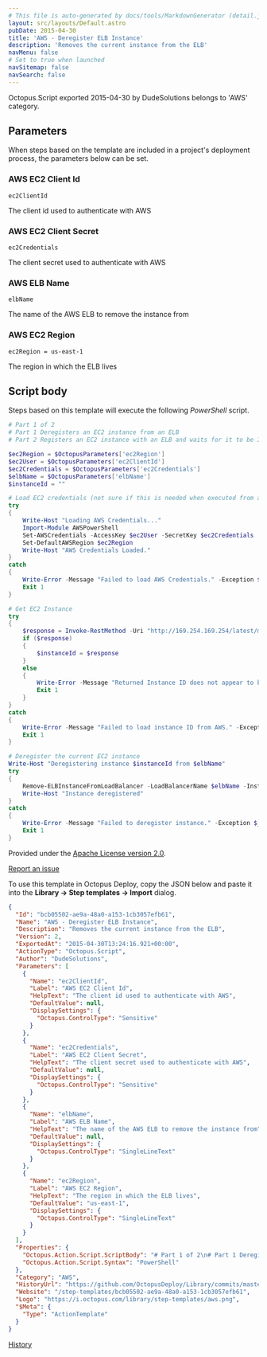 ```yaml
---
# This file is auto-generated by docs/tools/MarkdownGenerator (detail.js)
layout: src/layouts/Default.astro
pubDate: 2015-04-30
title: 'AWS - Deregister ELB Instance'
description: 'Removes the current instance from the ELB'
navMenu: false
# Set to true when launched
navSitemap: false
navSearch: false
---
```


Octopus.Script exported 2015-04-30 by DudeSolutions belongs to 'AWS' category.

## Parameters

When steps based on the template are included in a project's deployment process, the parameters below can be set.


<div class="param">

### AWS EC2 Client Id

`ec2ClientId`

The client id used to authenticate with AWS

</div>
        
<div class="param">

### AWS EC2 Client Secret

`ec2Credentials`

The client secret used to authenticate with AWS

</div>
        
<div class="param">

### AWS ELB Name

`elbName`

The name of the AWS ELB to remove the instance from

</div>
        
<div class="param">

### AWS EC2 Region

`ec2Region = us-east-1`

The region in which the ELB lives

</div>
        

## Script body

Steps based on this template will execute the following *PowerShell* script.

```powershell
# Part 1 of 2
# Part 1 Deregisters an EC2 instance from an ELB
# Part 2 Registers an EC2 instance with an ELB and waits for it to be InService

$ec2Region = $OctopusParameters['ec2Region']
$ec2User = $OctopusParameters['ec2ClientId']
$ec2Credentials = $OctopusParameters['ec2Credentials']
$elbName = $OctopusParameters['elbName']
$instanceId = ""

# Load EC2 credentials (not sure if this is needed when executed from an EC2 box)
try
{
	Write-Host "Loading AWS Credentials..."
	Import-Module AWSPowerShell
	Set-AWSCredentials -AccessKey $ec2User -SecretKey $ec2Credentials
	Set-DefaultAWSRegion $ec2Region
	Write-Host "AWS Credentials Loaded."
}
catch
{
	Write-Error -Message "Failed to load AWS Credentials." -Exception $_.Exception
	Exit 1
}

# Get EC2 Instance
try
{
	$response = Invoke-RestMethod -Uri "http://169.254.169.254/latest/meta-data/instance-id" -Method Get
	if ($response)
	{
		$instanceId = $response
	}
	else
	{
		Write-Error -Message "Returned Instance ID does not appear to be valid"
		Exit 1
	}
}
catch
{
	Write-Error -Message "Failed to load instance ID from AWS." -Exception $_.Exception
	Exit 1
}

# Deregister the current EC2 instance
Write-Host "Deregistering instance $instanceId from $elbName"
try
{
	Remove-ELBInstanceFromLoadBalancer -LoadBalancerName $elbName -Instance $instanceId -Force
	Write-Host "Instance deregistered"
}
catch
{
	Write-Error -Message "Failed to deregister instance." -Exception $_.Exception
	Exit 1
}
```

Provided under the [Apache License version 2.0](https://github.com/OctopusDeploy/Library/blob/master/LICENSE.txt).

[Report an issue](https://github.com/OctopusDeploy/Library/issues/new?assignees=&labels=&projects=&template=bug-report.yml&title=Issue%20with%20AWS%20-%20Deregister%20ELB%20Instance&step-template=AWS%20-%20Deregister%20ELB%20Instance)

<div class="get-json">

To use this template in Octopus Deploy, copy the JSON below and paste it into the **Library → Step templates → Import** dialog.

```json
{
  "Id": "bcb05502-ae9a-48a0-a153-1cb3057efb61",
  "Name": "AWS - Deregister ELB Instance",
  "Description": "Removes the current instance from the ELB",
  "Version": 2,
  "ExportedAt": "2015-04-30T13:24:16.921+00:00",
  "ActionType": "Octopus.Script",
  "Author": "DudeSolutions",
  "Parameters": [
    {
      "Name": "ec2ClientId",
      "Label": "AWS EC2 Client Id",
      "HelpText": "The client id used to authenticate with AWS",
      "DefaultValue": null,
      "DisplaySettings": {
        "Octopus.ControlType": "Sensitive"
      }
    },
    {
      "Name": "ec2Credentials",
      "Label": "AWS EC2 Client Secret",
      "HelpText": "The client secret used to authenticate with AWS",
      "DefaultValue": null,
      "DisplaySettings": {
        "Octopus.ControlType": "Sensitive"
      }
    },
    {
      "Name": "elbName",
      "Label": "AWS ELB Name",
      "HelpText": "The name of the AWS ELB to remove the instance from",
      "DefaultValue": null,
      "DisplaySettings": {
        "Octopus.ControlType": "SingleLineText"
      }
    },
    {
      "Name": "ec2Region",
      "Label": "AWS EC2 Region",
      "HelpText": "The region in which the ELB lives",
      "DefaultValue": "us-east-1",
      "DisplaySettings": {
        "Octopus.ControlType": "SingleLineText"
      }
    }
  ],
  "Properties": {
    "Octopus.Action.Script.ScriptBody": "# Part 1 of 2\n# Part 1 Deregisters an EC2 instance from an ELB\n# Part 2 Registers an EC2 instance with an ELB and waits for it to be InService\n\n$ec2Region = $OctopusParameters['ec2Region']\n$ec2User = $OctopusParameters['ec2ClientId']\n$ec2Credentials = $OctopusParameters['ec2Credentials']\n$elbName = $OctopusParameters['elbName']\n$instanceId = \"\"\n\n# Load EC2 credentials (not sure if this is needed when executed from an EC2 box)\ntry\n{\n\tWrite-Host \"Loading AWS Credentials...\"\n\tImport-Module AWSPowerShell\n\tSet-AWSCredentials -AccessKey $ec2User -SecretKey $ec2Credentials\n\tSet-DefaultAWSRegion $ec2Region\n\tWrite-Host \"AWS Credentials Loaded.\"\n}\ncatch\n{\n\tWrite-Error -Message \"Failed to load AWS Credentials.\" -Exception $_.Exception\n\tExit 1\n}\n\n# Get EC2 Instance\ntry\n{\n\t$response = Invoke-RestMethod -Uri \"http://169.254.169.254/latest/meta-data/instance-id\" -Method Get\n\tif ($response)\n\t{\n\t\t$instanceId = $response\n\t}\n\telse\n\t{\n\t\tWrite-Error -Message \"Returned Instance ID does not appear to be valid\"\n\t\tExit 1\n\t}\n}\ncatch\n{\n\tWrite-Error -Message \"Failed to load instance ID from AWS.\" -Exception $_.Exception\n\tExit 1\n}\n\n# Deregister the current EC2 instance\nWrite-Host \"Deregistering instance $instanceId from $elbName\"\ntry\n{\n\tRemove-ELBInstanceFromLoadBalancer -LoadBalancerName $elbName -Instance $instanceId -Force\n\tWrite-Host \"Instance deregistered\"\n}\ncatch\n{\n\tWrite-Error -Message \"Failed to deregister instance.\" -Exception $_.Exception\n\tExit 1\n}",
    "Octopus.Action.Script.Syntax": "PowerShell"
  },
  "Category": "AWS",
  "HistoryUrl": "https://github.com/OctopusDeploy/Library/commits/master/step-templates//opt/buildagent/work/75443764cd38076d/step-templates/aws-deregister-elb-instance.json",
  "Website": "/step-templates/bcb05502-ae9a-48a0-a153-1cb3057efb61",
  "Logo": "https://i.octopus.com/library/step-templates/aws.png",
  "$Meta": {
    "Type": "ActionTemplate"
  }
}
```

[History](https://github.com/OctopusDeploy/Library/commits/master/step-templates/https://github.com/OctopusDeploy/Library/commits/master/step-templates//opt/buildagent/work/75443764cd38076d/step-templates/aws-deregister-elb-instance.json)

</div>
